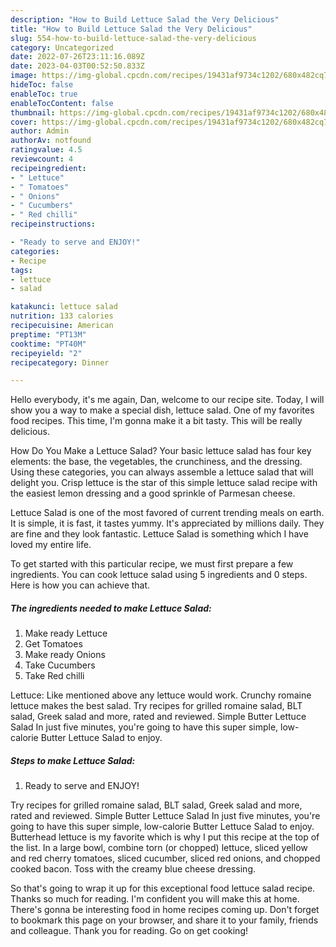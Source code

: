 ```yaml
---
description: "How to Build Lettuce Salad the Very Delicious"
title: "How to Build Lettuce Salad the Very Delicious"
slug: 554-how-to-build-lettuce-salad-the-very-delicious
category: Uncategorized
date: 2022-07-26T23:11:16.089Z
date: 2023-04-03T00:52:50.833Z
image: https://img-global.cpcdn.com/recipes/19431af9734c1202/680x482cq70/lettuce-salad-ainihin-hoton-girkin.jpg
hideToc: false
enableToc: true
enableTocContent: false
thumbnail: https://img-global.cpcdn.com/recipes/19431af9734c1202/680x482cq70/lettuce-salad-ainihin-hoton-girkin.jpg
cover: https://img-global.cpcdn.com/recipes/19431af9734c1202/680x482cq70/lettuce-salad-ainihin-hoton-girkin.jpg
author: Admin
authorAv: notfound
ratingvalue: 4.5
reviewcount: 4
recipeingredient:
- " Lettuce"
- " Tomatoes"
- " Onions"
- " Cucumbers"
- " Red chilli"
recipeinstructions:

- "Ready to serve and ENJOY!"
categories:
- Recipe
tags:
- lettuce
- salad

katakunci: lettuce salad 
nutrition: 133 calories
recipecuisine: American
preptime: "PT13M"
cooktime: "PT40M"
recipeyield: "2"
recipecategory: Dinner

---
```



Hello everybody, it's me again, Dan, welcome to our recipe site. Today, I will show you a way to make a special dish, lettuce salad. One of my favorites food recipes. This time, I'm gonna make it a bit tasty. This will be really delicious.

How Do You Make a Lettuce Salad? Your basic lettuce salad has four key elements: the base, the vegetables, the crunchiness, and the dressing. Using these categories, you can always assemble a lettuce salad that will delight you. Crisp lettuce is the star of this simple lettuce salad recipe with the easiest lemon dressing and a good sprinkle of Parmesan cheese.

Lettuce Salad is one of the most favored of current trending meals on earth. It is simple, it is fast, it tastes yummy. It's appreciated by millions daily. They are fine and they look fantastic. Lettuce Salad is something which I have loved my entire life.


To get started with this particular recipe, we must first prepare a few ingredients. You can cook lettuce salad using 5 ingredients and 0 steps. Here is how you can achieve that.

<!--inarticleads1-->

##### The ingredients needed to make Lettuce Salad:

1. Make ready  Lettuce
1. Get  Tomatoes
1. Make ready  Onions
1. Take  Cucumbers
1. Take  Red chilli


Lettuce: Like mentioned above any lettuce would work. Crunchy romaine lettuce makes the best salad. Try recipes for grilled romaine salad, BLT salad, Greek salad and more, rated and reviewed. Simple Butter Lettuce Salad In just five minutes, you&#39;re going to have this super simple, low-calorie Butter Lettuce Salad to enjoy. 

<!--inarticleads2-->

##### Steps to make Lettuce Salad:


1. Ready to serve and ENJOY!

Try recipes for grilled romaine salad, BLT salad, Greek salad and more, rated and reviewed. Simple Butter Lettuce Salad In just five minutes, you&#39;re going to have this super simple, low-calorie Butter Lettuce Salad to enjoy. Butterhead lettuce is my favorite which is why I put this recipe at the top of the list. In a large bowl, combine torn (or chopped) lettuce, sliced yellow and red cherry tomatoes, sliced cucumber, sliced red onions, and chopped cooked bacon. Toss with the creamy blue cheese dressing. 

So that's going to wrap it up for this exceptional food lettuce salad recipe. Thanks so much for reading. I'm confident you will make this at home. There's gonna be interesting food in home recipes coming up. Don't forget to bookmark this page on your browser, and share it to your family, friends and colleague. Thank you for reading. Go on get cooking!
